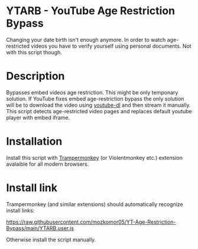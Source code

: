 # YTARB -   YouTube Age Restriction Bypass
Changing your date birth isn't enough anymore. In order to watch age-restricted videos you have to verify yourself using personal documents. Not with this script though.

# Description

Bypasses embed videos age restriction. This might be only temponary solution. If YouTube fixes embed age-restriction bypass the only solution will be to download the video using [youtube-dl](https://github.com/ytdl-org/youtube-dl) and then stream it manually. This script detects age-restricted video pages and replaces default youtube player with embed iframe. 

# Installation
Install this script with [Trampermonkey](https://www.tampermonkey.net/) (or Violentmonkey etc.) extension avalaible for all modern browsers.

# Install link
Trampermonkey (and similar extensions) should automatically recognize install links: 

https://raw.githubusercontent.com/mozkomor05/YT-Age-Restriction-Bypass/main/YTARB.user.js

Otherwise install the script manually.
